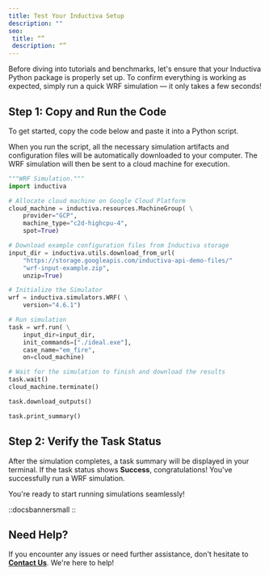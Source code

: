 ```yaml
---
title: Test Your Inductiva Setup
description: ""
seo:
 title: “”
 description: “”
---
```


Before diving into tutorials and benchmarks, let's ensure that your Inductiva Python package is properly set up. To confirm everything is working as expected, simply run a quick WRF simulation — it only takes a few seconds!

## Step 1: Copy and Run the Code
To get started, copy the code below and paste it into a Python script.

When you run the script, all the necessary simulation artifacts and configuration files will be automatically downloaded to your computer. The WRF simulation will then be sent to a cloud machine for execution.

```python
"""WRF Simulation."""
import inductiva

# Allocate cloud machine on Google Cloud Platform
cloud_machine = inductiva.resources.MachineGroup( \
    provider="GCP",
    machine_type="c2d-highcpu-4",
    spot=True)

# Download example configuration files from Inductiva storage
input_dir = inductiva.utils.download_from_url(
    "https://storage.googleapis.com/inductiva-api-demo-files/"
    "wrf-input-example.zip",
    unzip=True)

# Initialize the Simulator
wrf = inductiva.simulators.WRF( \
    version="4.6.1")

# Run simulation
task = wrf.run( \
    input_dir=input_dir,
    init_commands=["./ideal.exe"],
    case_name="em_fire",
    on=cloud_machine)

# Wait for the simulation to finish and download the results
task.wait()
cloud_machine.terminate()

task.download_outputs()

task.print_summary()
```

## Step 2: Verify the Task Status
After the simulation completes, a task summary will be displayed in your terminal. If the task status shows **Success**, congratulations! You've successfully run a WRF simulation.

You're ready to start running simulations seamlessly!

::docsbannersmall
::


## Need Help?
If you encounter any issues or need further assistance, don't hesitate to [**Contact Us**](mailto:support@inductiva.ai). We're here to help!
